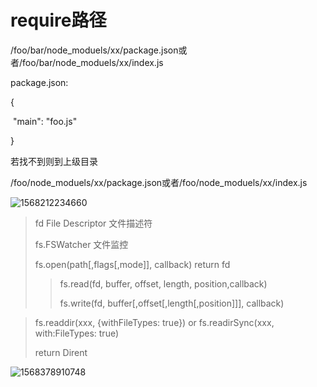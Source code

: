# require路径

/foo/bar/node_moduels/xx/package.json或者/foo/bar/node_moduels/xx/index.js

package.json:

{

​	"main": "foo.js"

}

若找不到则到上级目录

/foo/node_moduels/xx/package.json或者/foo/node_moduels/xx/index.js

![1568212234660](D:\CODE\js\node\Modules.assets\1568212234660.png)



> fd File Descriptor 文件描述符
>
> fs.FSWatcher 文件监控
>
> fs.open(path[,flags[,mode]], callback) return fd
>
> > fs.read(fd, buffer, offset, length, position,callback)
> >
> > fs.write(fd, buffer[,offset[,length[,position]]], callback)

> fs.readdir(xxx, {withFileTypes: true}) or fs.readirSync(xxx, with:FileTypes: true) 
>
> return Dirent

<img src="D:\CODE\js\node\Modules.assets\1568378910748.png" alt="1568378910748"  />

>

